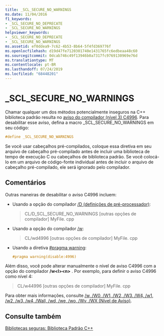```yaml
---
title: _SCL_SECURE_NO_WARNINGS
ms.date: 11/04/2016
f1_keywords:
- _SCL_SECURE_NO_DEPRECATE
- _SCL_SECURE_NO_WARNINGS
helpviewer_keywords:
- _SCL_SECURE_NO_DEPRECATE
- _SCL_SECURE_NO_WARNINGS
ms.assetid: ef0ddea9-7c62-4b53-8b64-5f4fd369776f
ms.openlocfilehash: d19d47fe7120301740e1431765fc6edbeaa48c60
ms.sourcegitcommit: 0dcab746c49f13946b0a7317fc9769130969e76d
ms.translationtype: MT
ms.contentlocale: pt-BR
ms.lasthandoff: 07/24/2019
ms.locfileid: "68448201"
---
```

# <a name="sclsecurenowarnings"></a>_SCL_SECURE_NO_WARNINGS

Chamar qualquer um dos métodos potencialmente inseguros na C++ biblioteca padrão resulta no [aviso do compilador (nível 3) C4996](../error-messages/compiler-warnings/compiler-warning-level-3-c4996.md). Para desabilitar esse aviso, defina a macro _SCL_SECURE_NO_WARNINGS em seu código:

```cpp
#define _SCL_SECURE_NO_WARNINGS
```

Se você usar cabeçalhos pré-compilados, coloque essa diretiva em seu arquivo de cabeçalho pré-compilado antes de incluir uma biblioteca de tempo de execução C ou cabeçalhos de biblioteca padrão. Se você colocá-lo em um arquivo de código-fonte individual antes de incluir o arquivo de cabeçalho pré-compilado, ele será ignorado pelo compilador.

## <a name="remarks"></a>Comentários

Outras maneiras de desabilitar o aviso C4996 incluem:

- Usando a opção do compilador [/D (definições de pré-processador)](../build/reference/d-preprocessor-definitions.md):

   > CL/D_SCL_SECURE_NO_WARNINGS [outras opções de compilador] MyFile. cpp

- Usando a opção do compilador [/w](../build/reference/compiler-option-warning-level.md):

   > CL/wd4996 [outras opções de compilador] MyFile. cpp

- Usando a diretiva [#pragma warning](../preprocessor/warning.md):

   ```cpp
   #pragma warning(disable:4996)
   ```

Além disso, você pode alterar manualmente o nível de aviso C4996 com a opção do compilador **/w\<l>\<n>** . Por exemplo, para definir o aviso C4996 como nível 4:

> CL/w44996 [outras opções de compilador] MyFile. cpp

Para obter mais informações, consulte [/w, /W0, /W1, /W2, /W3, /W4, /w1, /w2, /w3, /w4, /Wall, /wd, /we, /wo, /Wv, /WX (Nível de Aviso)](../build/reference/compiler-option-warning-level.md).

## <a name="see-also"></a>Consulte também

[Bibliotecas seguras: Biblioteca Padrão C++](../standard-library/safe-libraries-cpp-standard-library.md)
